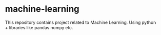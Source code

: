 # machine-learning
This repository contains project related to Machine Learning.
Using python + libraries like pandas numpy etc.
